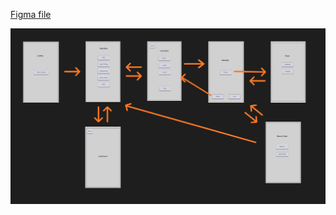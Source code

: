 <a href="https://www.figma.com/design/veEimCxifnpr8ZGls1LjvA/Common-UI-Flow?node-id=0-1&t=rTU4pG8ss6fk0ZCT-1"> Figma file </a>

<img src="flow.jpg">